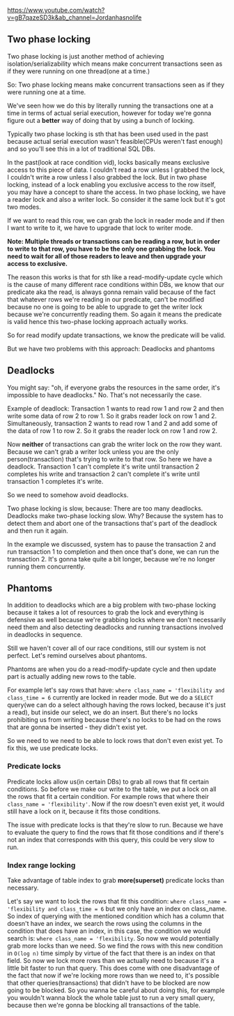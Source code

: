 https://www.youtube.com/watch?v=gB7qazeSD3k&ab_channel=Jordanhasnolife

## Two phase locking
Two phase locking is just another method of achieving isolation/serializability which means make concurrent transactions seen
as if they were running on one thread(one at a time.)

So: Two phase locking means make concurrent transactions seen as if they were running one at a time.

We've seen how we do this by literally running the transactions one at a time in terms of actual serial execution, however for today
we're gonna figure out a **better** way of doing that by using a bunch of locking.

Typically two phase locking is sth that has been used used in the past because actual serial execution wasn't feasible(CPUs weren't fast
enough) and so you'll see this in a lot of traditional SQL DBs.

In the past(look at race condition vid), locks basically means exclusive access to this piece of data. I couldn't read a row unless I 
grabbed the lock, I couldn't write a row unless I also grabbed the lock. But in two phase locking, instead of a lock enabling you
exclusive access to the row itself, you may have a concept to share the access. In two phase locking, we have a reader lock and also
a writer lock. So consider it the same lock but it's got two modes.

If we want to read this row, we can grab the lock in reader mode and if then I want to write to it, we have to upgrade that lock to
writer mode.

**Note: Multiple threads or transactions can be reading a row, but in order to write to that row, you have to be the only one grabbing the lock.
You need to wait for all of those readers to leave and then upgrade your access to exclusive.**

The reason this works is that for sth like a read-modify-update cycle which is the cause of many different race conditions within DBs,
we know that our predicate aka the read, is always gonna remain valid because of the fact that whatever rows we're reading in our
predicate, can't be modified because no one is going to be able to upgrade to get the writer lock because we're concurrently reading them.
So again it means the predicate is valid hence this two-phase locking approach actually works.

So for read modify update transactions, we know the predicate will be valid.

But we have two problems with this approach: Deadlocks and phantoms

## Deadlocks
You might say: "oh, if everyone grabs the resources in the same order, it's impossible to have deadlocks." No. That's not necessarily the case.

Example of deadlock: Transaction 1 wants to read row 1 and row 2 and then write some data of row 2 to row 1. So it grabs reader lock on row 1 and 2.
Simultaneously, transaction 2 wants to read row 1 and 2 and add some of the data of row 1 to row 2. So it grabs the reader lock on
row 1 and row 2.

Now **neither** of transactions can grab the writer lock on the row they want. Because we can't grab a writer lock unless you are
the only person(transaction) that's trying to write to that row. So here we have a deadlock. Transaction 1 can't complete it's write
until transaction 2 completes his write and transaction 2 can't complete it's write until transaction 1 completes it's write.

So we need to somehow avoid deadlocks.

Two phase locking is slow, because:
There are too many deadlocks. Deadlocks make two-phase locking slow. Why? Because the system has to detect them and abort one of
the transactions that's part of the deadlock and then run it again.

In the example we discussed, system has to pause the transaction 2 and run transaction 1 to completion and then once that's done,
we can run the transaction 2. It's gonna take quite a bit longer, because we're no longer running them concurrently.

## Phantoms
In addition to deadlocks which are a big problem with two-phase locking because it takes a lot of resources to grab the lock and everything
is defensive as well because we're grabbing locks where we don't necessarily need them and also detecting deadlocks and running transactions
involved in deadlocks in sequence.

Still we haven't cover all of our race conditions, still our system is not perfect. Let's remind ourselves about phantoms.

Phantoms are when you do a read-modify-update cycle and then update part is actually adding new rows to the table.

For example let's say rows that have: `where class_name = 'flexibility and class_time = 6` currently are locked in reader mode.
But we do a `SELECT` query(we can do a select although having the rows locked, because it's just a read), but inside our select, we do an insert.
But there's no locks prohibiting us from writing because there's no locks to be had on the rows that are gonna be inserted - they didn't exist yet.

So we need to we need to be able to lock rows that don't even exist yet. To fix this, we use predicate locks. 

### Predicate locks
Predicate locks allow us(in certain DBs) to grab all rows that fit certain conditions. So before we make our write to the table, we put
a lock on all the rows that fit a certain condition. For example rows that where their `class_name = 'flexibility'`. Now if the row
doesn't even exist yet, it would still have a lock on it, because it fits those conditions.

The issue with predicate locks is that they're slow to run. Because we have to evaluate the query to find the rows that fit those conditions
and if there's not an index that corresponds with this query, this could be very slow to run.

### Index range locking
Take advantage of table index to grab **more(superset)** predicate locks than necessary.

Let's say we want to lock the rows that fit this condition: `where class_name = 'flexibility and class_time = 6` but we only have an index
on class_name. So index of querying with the mentioned condition which has a column that doesn't have an index, we search the rows
using the columns in the condition that does have an index, in this case, the condition we would search is: `where class_name = 'flexibility`.
So now we would potentially grab more locks than we need. So we find the rows with this new condition in `O(log n)` time simply by virtue of the
fact that there is an index on that field. So now we lock more rows than we actually need to because it's a little bit faster
to run that query. This does come with one disadvantage of the fact that now if we're locking more rows than we need to,
it's possible that other queries(transactions) that didn't have to be blocked are now going to be blocked.
So you wanna be careful about doing this, for example you wouldn't wanna block the whole table just to run a very small query, because
then we're gonna be blocking all transactions of the table.
